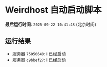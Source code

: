 # Weirdhost 自动启动脚本

**最后运行时间**: `2025-09-22 10:41:48` (北京时间)

## 运行结果

- 服务器 `75050649`: ℹ️ 已经启动
- 服务器 `c9bbef27`: ℹ️ 已经启动
